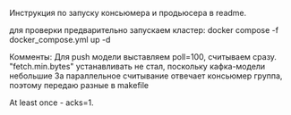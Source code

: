 Инструкция по запуску консьюмера и продьюсера в readme. 

для проверки предварительно запускаем кластер:
docker compose -f docker_compose.yml up -d

Комменты:
Для push модели выставляем poll=100, считываем сразу. "fetch.min.bytes" устанавливать не стал, поскольку кафка-модели небольшие
За параллельное считывание отвечает консьюмер группа, поэтому передаю разные в makefile

At least once - acks=1. 
